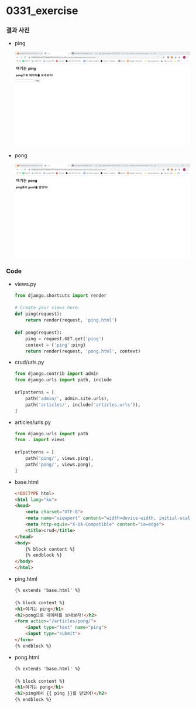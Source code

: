 # 0331_exercise

### 결과 사진

- ping

  <img src="images/ping.png">

- pong

  <img src="images/pong.png">

### Code

- views.py

  ```python
  from django.shortcuts import render
  
  # Create your views here.
  def ping(request):
      return render(request, 'ping.html')
  
  def pong(request):
      ping = request.GET.get('ping')
      context = {'ping':ping}
      return render(request, 'pong.html', context)
  ```

- crud/urls.py

  ```python
  from django.contrib import admin
  from django.urls import path, include
  
  urlpatterns = [
      path('admin/', admin.site.urls),
      path('articles/', include('articles.urls')),
  ]
  ```

- articles/urls.py

  ```python
  from django.urls import path
  from . import views
  
  urlpatterns = [
      path('ping/', views.ping),
      path('pong/', views.pong),
  ]
  ```

- base.html

  ```html
  <!DOCTYPE html>
  <html lang="ko">
  <head>
      <meta charset="UTF-8">
      <meta name="viewport" content="width=device-width, initial-scale=1.0">
      <meta http-equiv="X-UA-Compatible" content="ie=edge">
      <title>crud</title>
  </head>
  <body>
      {% block content %}
      {% endblock %}
  </body>
  </html>
  ```

- ping.html

  ```html
  {% extends 'base.html' %}
  
  {% block content %}
  <h1>여기는 ping</h1>
  <h2>pong으로 데이터를 보내보자!</h2>
  <form action="/articles/pong/">
      <input type="text" name="ping">
      <input type="submit">
  </form>
  {% endblock %}
  ```

- pong.html

  ```html
  {% extends 'base.html' %}
  
  {% block content %}
  <h1>여기는 pong</h1>
  <h2>ping에서 {{ ping }}를 받았어!</h2>
  {% endblock %}
  ```